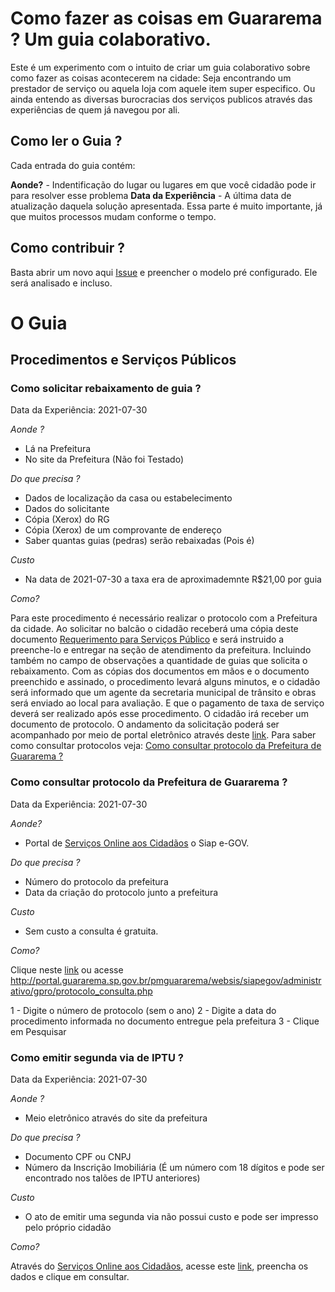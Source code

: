 # Como fazer as coisas em Guararema ? Um guia colaborativo.

Este é um experimento com o intuito de criar um guia colaborativo sobre como fazer as coisas acontecerem na cidade: 
Seja encontrando um prestador de serviço ou aquela loja com aquele item super especifico. 
Ou ainda entendo as diversas burocracias dos serviços publicos através das experiências de quem já navegou por ali.

## Como ler o Guia ?

Cada entrada do guia contém:

**Aonde?** - Indentificação do lugar ou lugares em que você cidadão pode ir para resolver esse problema
**Data da Experiência** - A última data de atualização daquela solução apresentada. Essa parte é muito importante, já que muitos processos mudam conforme o tempo.

## Como contribuir ?

Basta abrir um novo aqui [Issue](https://github.com/thethales/guararema/issues/new) e preencher o modelo pré configurado. Ele será analisado e incluso.


# O Guia

## Procedimentos e Serviços Públicos


### Como solicitar rebaixamento de guia ?

Data da Experiência: 2021-07-30

_Aonde ?_
- Lá na Prefeitura
- No site da Prefeitura (Não foi Testado)

_Do que precisa ?_

- Dados de localização da casa ou estabelecimento
- Dados do solicitante
- Cópia (Xerox) do RG
- Cópia (Xerox) de um comprovante de endereço
- Saber quantas guias (pedras) serão rebaixadas (Pois é)

_Custo_

- Na data de 2021-07-30 a taxa era de aproximademnte R$21,00 por guia 

_Como?_

Para este procedimento é necessário realizar o protocolo com a Prefeitura da cidade. Ao solicitar no balcão o cidadão receberá uma cópia deste documento [Requerimento para Serviços Público](http://www.guararema.sp.gov.br/arquivo/editor/file/Requerimento%20para%20Servicos%20Publicos%20-%20SO.pdf) e será instruido a preenche-lo e entregar na seção de atendimento da prefeitura. Incluindo também no campo de observações a quantidade de guias que solicita o rebaixamento.
Com as cópias dos documentos em mãos e o documento preenchido e assinado, o procedimento levará alguns minutos, e o cidadão será informado que um agente da secretaria municipal de trânsito e obras será enviado ao local para avaliação. E que o pagamento de taxa de serviço deverá ser realizado após esse procedimento.
O cidadão irá receber um documento de protocolo. O andamento da solicitação poderá ser acompanhado por meio de portal eletrônico através deste [link](http://portal.guararema.sp.gov.br/pmguararema/websis/siapegov/administrativo/gpro/protocolo_consulta.php). Para saber como consultar protocolos veja: [Como consultar protocolo da Prefeitura de Guararema ?](#como-consultar-protocolo-da-prefeitura-de-guararema-)


### Como consultar protocolo da Prefeitura de Guararema ?

Data da Experiência: 2021-07-30

*Aonde?*
- Portal de [Serviços Online aos Cidadãos](http://portal.guararema.sp.gov.br/pmguararema/websis/siapegov/portal/index.php) o Siap e-GOV.

*Do que precisa ?*

- Número do protocolo da prefeitura
- Data da criação do protocolo junto a prefeitura

*Custo*

- Sem custo a consulta é gratuita.

*Como?*

Clique neste [link](http://portal.guararema.sp.gov.br/pmguararema/websis/siapegov/administrativo/gpro/protocolo_consulta.php) ou acesse http://portal.guararema.sp.gov.br/pmguararema/websis/siapegov/administrativo/gpro/protocolo_consulta.php

1 - Digite o número de protocolo (sem o ano)
2 - Digite a data do procedimento informada no documento entregue pela prefeitura
3 - Clique em Pesquisar


### Como emitir segunda via de IPTU ? 

Data da Experiência: 2021-07-30

*Aonde ?*

- Meio eletrônico através do site da prefeitura

*Do que precisa ?*

- Documento CPF ou CNPJ
- Número da Inscrição Imobiliária (É um número com 18 dígitos e pode ser encontrado nos talões de IPTU anteriores)

*Custo*

- O ato de emitir uma segunda via não possui custo e pode ser impresso pelo próprio cidadão

*Como?*

Através do  [Serviços Online aos Cidadãos](http://portal.guararema.sp.gov.br/pmguararema/websis/siapegov/portal/index.php), 
acesse este [link](http://portal.guararema.sp.gov.br/pmguararema/websis/siapegov/arrecadacao/2via/index.php), preencha os dados e clique em consultar.


